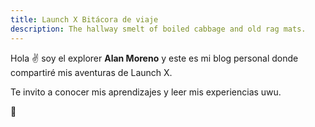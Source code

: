 ```yaml
---
title: Launch X Bitácora de viaje
description: The hallway smelt of boiled cabbage and old rag mats.
---
```


Hola ✌️  soy el explorer **Alan Moreno** y este es mi blog personal donde compartiré mis aventuras de Launch X.

Te invito a conocer mis aprendizajes y leer mis experiencias uwu.

🚀

